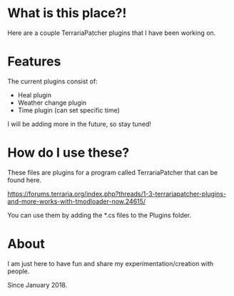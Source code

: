 # What is this place?!
Here are a couple TerrariaPatcher plugins that I have been working on.

# Features
The current plugins consist of:
- Heal plugin
- Weather change plugin
- Time plugin (can set specific time)

I will be adding more in the future, so stay tuned!

# How do I use these?
These files are plugins for a program called TerrariaPatcher that can be found here.

https://forums.terraria.org/index.php?threads/1-3-terrariapatcher-plugins-and-more-works-with-tmodloader-now.24615/

You can use them by adding the \*.cs files to the Plugins folder. 

# About
I am just here to have fun and share my experimentation/creation with people.

Since January 2018.
